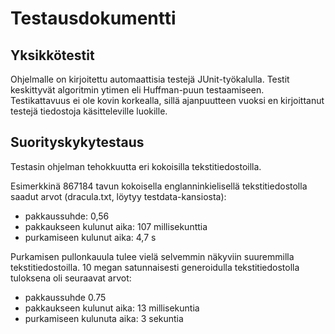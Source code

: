 # Testausdokumentti

## Yksikkötestit

Ohjelmalle on kirjoitettu automaattisia testejä JUnit-työkalulla. Testit keskittyvät algoritmin ytimen eli Huffman-puun testaamiseen. Testikattavuus ei ole kovin korkealla, sillä ajanpuutteen vuoksi en kirjoittanut testejä tiedostoja käsitteleville luokille.

## Suorityskykytestaus

Testasin ohjelman tehokkuutta eri kokoisilla tekstitiedostoilla.

Esimerkkinä 867184 tavun kokoisella englanninkielisellä tekstitiedostolla saadut arvot (dracula.txt, löytyy testdata-kansiosta):

- pakkaussuhde: 0,56
- pakkaukseen kulunut aika: 107 millisekunttia
- purkamiseen kulunut aika: 4,7 s

Purkamisen pullonkauula tulee vielä selvemmin näkyviin suuremmilla tekstitiedostoilla. 10 megan satunnaisesti generoidulla tekstitiedostolla tuloksena oli seuraavat arvot:

- pakkaussuhde 0.75
- pakkaukseen kulunut aika: 13 millisekuntia
- purkamiseen kulunuta aika: 3 sekuntia

